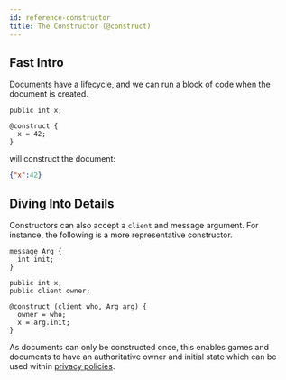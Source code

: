 ```yaml
---
id: reference-constructor
title: The Constructor (@construct)
---
```


## Fast Intro

Documents have a lifecycle, and we can run a block of code when the document is created.

```adama
public int x;

@construct {
  x = 42;
}
```

will construct the document:

```json
{"x":42}
```

## Diving Into Details

Constructors can also accept a ```client``` and message argument. For instance, the following is a more representative constructor.

```adama
message Arg {
  int init;
}

public int x;
public client owner;

@construct (client who, Arg arg) {
  owner = who;
  x = arg.init;
}
```

As documents can only be constructed once, this enables games and documents to have an authoritative owner and initial state which can be used within [privacy policies](/docs/reference-privacy-and-bubbles).